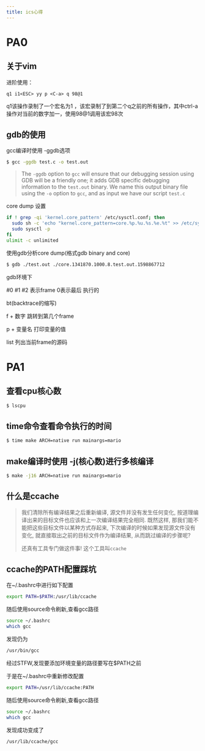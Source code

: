 ```yaml
---
title: ics心得
---
```


# PA0

## 关于vim

进阶使用：

```vim
q1 i1<ESC> yy p <C-a> q 98@1
```

q1该操作录制了一个宏名为1 ，该宏录制了到第二个q之前的所有操作，其中ctrl-a操作对当前的数字加一，使用98@1调用该宏98次

## gdb的使用

gcc编译时使用 -ggdb选项

```bash
$ gcc -ggdb test.c -o test.out
```

> The `-ggdb` option to `gcc` will ensure that our debugging session using GDB will be a friendly one; it adds GDB specific debugging information to the `test.out` binary. We name this output binary file using the `-o` option to `gcc`, and as input we have our script `test.c`

core dump 设置

```bash
if ! grep -qi 'kernel.core_pattern' /etc/sysctl.conf; then
  sudo sh -c 'echo "kernel.core_pattern=core.%p.%u.%s.%e.%t" >> /etc/sysctl.conf'
  sudo sysctl -p
fi
ulimit -c unlimited
```

使用gdb分析core dump(格式gdb binary and core)

```bash
$ gdb ./test.out ./core.1341870.1000.8.test.out.1598867712
```

gdb环境下

#0 #1 #2 表示frame 0表示最后 执行的

bt(backtrace的缩写)

f + 数字 跳转到第几个frame

p + 变量名 打印变量的值

list 列出当前frame的源码

# PA1

## 查看cpu核心数

```bash
$ lscpu
```

## time命令查看命令执行的时间

```bash
$ time make ARCH=native run mainargs=mario
```

## make编译时使用 -j(核心数)进行多核编译

```bash
$ make -j16 ARCH=native run mainargs=mario
```

## 什么是ccache

> 我们清除所有编译结果之后重新编译, 源文件并没有发生任何变化, 按道理编译出来的目标文件也应该和上一次编译结果完全相同. 既然这样, 那我们能不能把这些目标文件以某种方式存起来, 下次编译的时候如果发现源文件没有变化, 就直接取出之前的目标文件作为编译结果, 从而跳过编译的步骤呢?
>
> 还真有工具专门做这件事! 这个工具叫`ccache`

## ccache的PATH配置踩坑

在~/.bashrc中进行如下配置

```bash
export PATH=$PATH:/usr/lib/ccache
```

随后使用source命令刷新,查看gcc路径

```bash
source ~/.bashrc
which gcc
```

发现仍为

```bash
/usr/bin/gcc
```

经过STFW,发现要添加环境变量的路径要写在$PATH之前

于是在~/.bashrc中重新修改配置

```bash
export PATH=/usr/lib/ccache:PATH
```

随后使用source命令刷新,查看gcc路径

```bash
source ~/.bashrc
which gcc
```

发现成功变成了

```bash
/usr/lib/ccache/gcc
```

